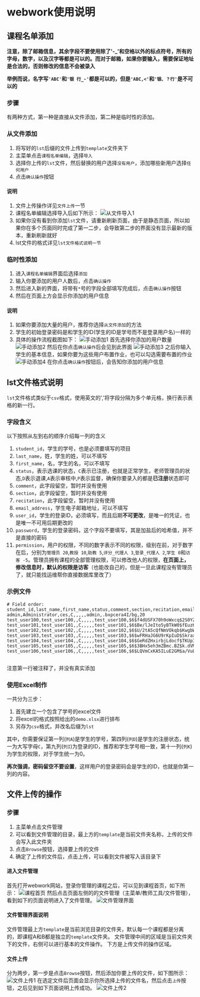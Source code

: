 #  webwork使用说明
  
  
  
##  课程名单添加
  
**注意，除了邮箱信息，其余字段不要使用除了'-_'和空格以外的标点符号，所有的字母，数字，以及汉字等都是可以的。而对于邮箱，如果你要输入，需要保证地址是合法的，否则修改的信息不会被录入**
  
**举例而说，名字写`'ABC'`和`'银 行_-'`都是可以的，但是`'ABC,<'`和`'银、？行'`是不可以的**
###  步骤
  
有两种方式，第一种是直接从文件添加，第二种是临时性的添加。
  
###  从文件添加
  
1. 将写好的`lst`后缀的文件上传到`template`文件夹下
2. 主菜单点击`课程名单编辑`，选择`导入`
3. 选择你上传的`lst`文件，然后替换的用户选择`没有用户`，添加哪些新用户选择`任何用户`
4. 点击`确认操作`按钮
  
####  说明
  
1. 文件上传操作详见`文件上传`一节
2. 课程名单编辑选择导入后如下所示：
    ![从文件导入1](./Figure/从文件导入1.png )
3. 如果你没有看到你添加`lst`文件，请重新刷新页面，由于是静态页面，所以如果你在多个页面同时完成了第一二步，会导致第二步的界面没有显示最新的版本，重新刷新就好
4. lst文件的格式详见`lst文件格式说明一节`
  
###  临时性添加
  
1. 进入`课程名单编辑`界面后选择`添加`
2. 输入你要添加的用户人数后，点击`确认操作`
3. 然后进入新的界面，将带有`*`号的字段全部填写完成后，点击`确认操作`按钮
4. 然后在页面上方会显示你添加的用户信息
  
####  说明
  
1. 如果你要添加大量的用户，推荐你选择`从文件添加`的方法
2. 学生的初始登录密码是和学生的ID(学生的ID是学号而不是登录用户名)一样的
3. 具体的操作流程截图如下：
    ![手动添加1](./Figure/手动添加1.png )
    首先选择你添加的用户数量
    ![手动添加2](./Figure/手动添加2.png )
    然后在你点击`确认操作`后会见到此界面
    ![手动添加3](./Figure/手动添加3.png )
    之后你输入学生的基本信息，如果你要为这些用户布置作业，也可以勾选需要布置的作业
    ![手动添加4](./Figure/手动添加4.png )
    在你点击`确认操作`按钮后，会告知你添加的用户信息
  
  
##  lst文件格式说明
  
`lst`文件格式类似于`csv`格式，使用英文的','将字段分隔为多个单元格，换行表示表格的新一行。
  
###  字段含义
  
以下按照从左到右的顺序介绍每一列的含义
1. `student_id`，学生的学号，也是必须要填写的项目
2. `last_name`，姓，学生的姓，可以不填写
3. `first_name`，名，学生的名，可以不填写
4. `status`，表示选课的状态，`C`表示已注册，也就是正常学生，老师管理员的状态,`D`表示退课,`A`表示审核中,`P`表示监督，确保你要录入的都是**已注册**状态即可
5. `comment`，此字段留空，暂时并没有使用
6. `section`，此字段留空，暂时并没有使用
7. `recitation`，此字段留空，暂时并没有使用
8. `email_address`，学生电子邮箱地址，可以不填写
9. `user_id`，学生的登录ID，必须填写，而且后期**不可更改**，是唯一的凭证，也是唯一不可用后期更改的
10. `password`，学生的登录密码，这个字段不要填写，其是加盐后的哈希值，并不是直接的密码
11. `permission`，用户的权限，不同的数字表示不同的权限，级别在前，对于数字在后，分别为`管理员 20`,`教授 10`,`助教 5`,`评分_代理人 3`,`登录_代理人 2`,`学生 0`和`访客 -5`。管理员拥有课程的全部管理权限，可以修改他人的权限，**在页面上，修改信息时，默认的权限是访客**（也能改自己的，但是一旦此课程没有管理员了，就只能找运维帮你直接数据库里改了）
  
###  示例文件
  
```lst
# Field order: student_id,last_name,first_name,status,comment,section,recitation,email_address,user_id,password,permission
admin,Administrator,ces,C,,,,,admin,.bxpcera4I/bg,20
test_user100,test_user100,,C,,,,,test_user100,$6$f4dUSFX70h9oWxcq$2S0YZmD4eEkjiyHVmxzLPMM3t1Ewo9fdge0mVfPa8MrmFcbKakHCZwn2LNkRUc/IOK.yTptRbVso1r8gq5Edu0,10
test_user101,test_user101,,C,,,,,test_user101,$6$Be/lJeIto5yBTkW0$fEuzKZ35Q.mzQKEjj3P/g.VzZ.t.zb0rcd5KYpHvO1NmN5DiWFBlXPra5CpAqbu.oFVv1WIcVUIOPdNW0EVAS0,5
test_user102,test_user102,,C,,,,,test_user102,$6$U/2tA5cQfNmVOkqb$KwgbWRnnj3OBc1htkiwUvk/EBBgyTY8wZSCWOowUW2gdpXmPthbxyA0lY2zBh70qa5fSSDJy9ok.khXx3zLJW1,3
test_user103,test_user103,,C,,,,,test_user103,$6$wFRHaJG6U9rKpIuD$Skrax2nC86e528lkUwuQIL/JnEK8VHYNHOAaked1Ipu6fm0tPnh6tOSSAeqt8iiUXutEzUaYZtdAjWErmSHq90,2
test_user104,test_user104,,C,,,,,test_user104,$6$GeRdZHxirbjLdocf$TKUpIKEQVgHcnqDmc.au31LqJGagFuWJ.uzXOzj8S5bT4jbzA2wH8ce.b0WUwVmypc3LvTxIYDB9oTBXM2kmq1,0
test_user105,test_user105,,C,,,,,test_user105,$6$3BHx5eh3mZBmc.BZ$k.dVMPFf3cTCodBdwmBn/xB8v89tvkUFwMN4g5EUfirQU0L7ZtfpN5op6W6fJLnCO6lMJmJQJ6.BpBu1k0npq.,0
test_user106,test_user106,,C,,,,,test_user106,$6$LQVmCxKA5ILuE2GM$a/VuLJk0DCX4h4jA.hi3CHP087lPWibtISiYiBH8pnOfXZmAfWcc8erJGyRVNzYTc1BlciQiskN6qFhV75jDj0,-5
  
```  
  
注意第一行被注释了，并没有真实添加
  
###  使用Excel制作
  
一共分为三步：
1. 首先建立一个包含了学号的excel文件
2. 将excel的格式按照给出的`demo.xlsx`进行排布
3. 另存为`csv`格式，并改名后缀为`lst`
  
其中，你需要保证第一列(`列A`)是学生的学号，第四列(`列D`)是学生的注册状态，统一为大写字母`C`，第九列(`列I`)为登录的ID，推荐和学生学号相一致，第十一列(`列K`)为学生的权限，对于学生统一为0。
  
**再次强调，密码留空不要设置**，这样用户的登录密码会是学生的ID，也就是你第一列的内容。
  
  
##  文件上传的操作
  
  
###  步骤
  
1. 主菜单点击文件管理
2. 可以看到文件管理的目录，最上方的`template`是当前文件夹名称，上传的文件会写入此文件夹
3. 点击`Browse`按钮，选择要上传的文件
4. 确定了上传的文件后，点击上传，可以看到文件被写入该目录下
  
####  进入文件管理
  
首先打开webwork网站，登录你管理的课程之后，可以见到课程首页，如下所示：
![课程首页](./Figure/课程首页-管理员.png )
然后点击页面左侧的的文件管理（主菜单/教师工具/文件管理），看到如下的页面说明进入了文件管理。
![文件管理界面](./Figure/文件管理.png )
  
####  文件管理界面说明
  
文件管理最上方`template`是当前浏览目录的文件夹，默认每一个课程都是分离的，即课程A和B都是独立的`template`文件夹。
文件管理中间的区域是当前文件夹下的文件，右侧可以进行基本的文件操作。
下方是上传文件的操作区域。
  
####  文件上传
  
分为两步，第一步是点击`Browse`按钮，然后添加你要上传的文件，如下图所示：
![文件上传1](./Figure/文件上传1.png )
在选定文件后页面会显示你所选择上传的文件名，然后点击`上传`按钮，之后见到如下页面说明上传成功。
![文件上传2](./Figure/文件上传2.png )
  
  